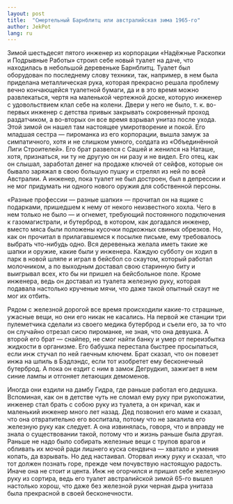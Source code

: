 ```yaml
---
layout: post
title:  "Смертельный Барнблитц или австралийская зима 1965-го"
author: JekPot
lang: ru
---
```


Зимой шестьдесят пятого инженер из корпорации «Надёжные Раскопки и Подрывные Работы» строил себе новый туалет на даче, что находилась в небольшой деревеньке Барнблитц. Туалет был оборудован по последнему слову техники, так, например, в нем была приделана металлическая рука, которая прекрасно решала проблему вечно кончающейся туалетной бумаги, да и в это время можно развлекаться, чертя на маленькой чертежной доске, которую инженер с удовольствием клал себе на колени. Двери у него не было, т. к. во-первых инженер с детства привык закрывать сокровенный проход раздатчиком, а во-вторых он все время взрывал унитаз после ухода. Этой зимой он нашел там настоящее умиротворение и покой. Его младшая сестра — пироманка из его корпорации, вышла замуж за симпатичного, хотя и не слишком умного, солдата из «Объединённой Лиги Строителей». Его брат развелся с Сашей и женился на Наташе, хотя, признаться, ни ту не другую он ни разу и не видел. Его отец, как он слышал, заработал денег на продаже ключей от сейфов, которые он бывало заряжал в свою большую пушку и стрелял из ней по всей Австралии. А инженер, пока туалет не был достроен, был в депрессии и не мог придумать ни одного нового оружия для собственной персоны.

«Разные профессии — разные шапки» — прочитал он на ящике с подарками, пришедшем к нему от некого неизвестного хохла. Чего в нем только не было — и огнемет, требующий постоянного подключения к газомагистрали, и бутерброд, в котором, как догадался инженер, вместо мяса были положены кусочки подкожных свиных обрезков. Но, как он прочитал в прилагавшемся к посылке письме, ему требовалось выбрать что-нибудь одно. Вся деревенька желала иметь такие же шапки и оружие, какие были у инженера. Каждую субботу он ходил в парк в новой шляпе и играл в бейсбол со скаутом, который работал молочником, а по выходным доставал свою старинную биту и выигрывал всех, кто бы ни пришел на бейсбольное поле. Кроме инженера, ведь он доставал из туалета железную руку, которая подавала настолько крученые мячи, что даже такой опытный скаут не мог их отбить.

Рядом с железной дорогой все время происходили какие-то страшные, ужасные вещи, но они его никак не касались. На первой же станции три пулеметчика сделали из своего медика бутерброд и съели его, за то что он случайно отрезал сисю пироманке, не зная, что она девушка. А второй его брат — снайпер, не смог найти банку и умер от переизбытка жидкости в организме. Его бабушка перестала быстрее просыпаться, если инж стучал по ней гаечным ключем. Брат сказал, что он повезет инжа на шпиль в Бэдлэндс, если тот изобретет ему бесконечный бутерброд. А пока он ездит с ним в замок Дегрудкип, зажигает в нем синие лампы и отгоняет летающих демоменов.

Иногда они ездили на дамбу Гидра, где раньше работал его дедушка. Вспоминая, как он в детстве чуть не сломал ему руку при рукопожатии, инженер стал брать с собою руку из туалета, а он кричал, как и маленький инженер много лет назад. Дед позвонил его маме и сказал, что она отвратительно его воспитала, потому что не закалила его железную руку как следует. А она извинялась, говоря, что и вправду не знала о существовании такой, потому что и жизнь раньше была другая. Раньше не надо было собирать железные вещи с трупов врагов и обливать их мочой ради лишнего куска сендвича — хватало и умения копать, да взрывать. Но дед настаивал. Оторвал инжу руку и сказал, что тот должен познать горе, прежде чем почувствую настоящую радость. Иначе она не стоит и цента. Инж не огорчился и пришил себе железную руку из сортира, ведь его туалет австралийской зимой 65-го вышел настолько хорош, что даже без железной руки черная дыра унитаза была прекрасной в своей бесконечности.